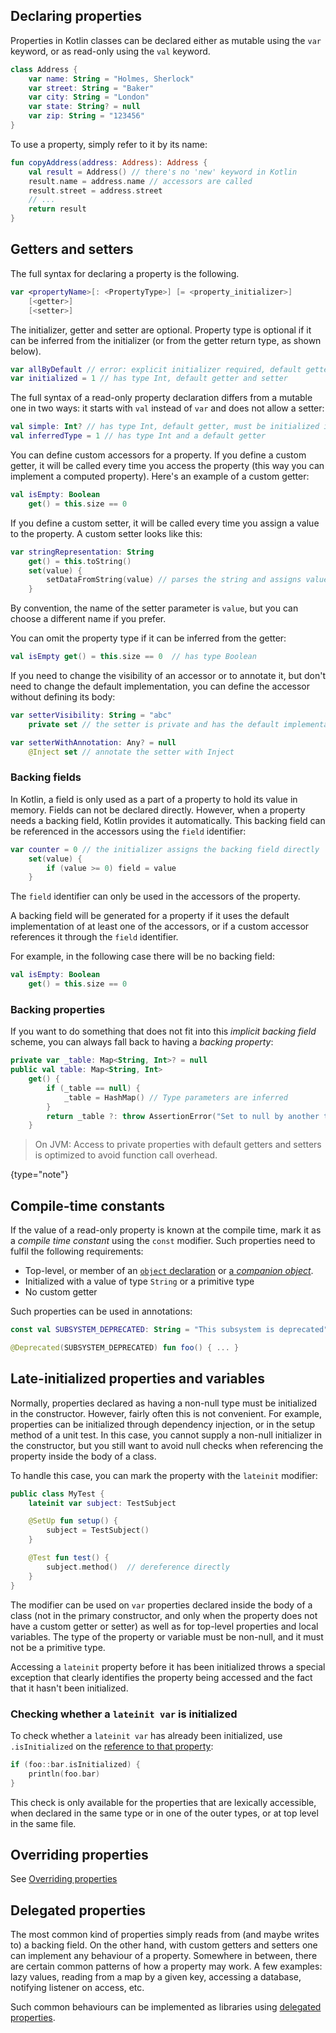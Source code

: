 [//]: # (title: Properties)

## Declaring properties

Properties in Kotlin classes can be declared either as mutable using the `var` keyword, 
or as read-only using the `val` keyword.

```kotlin
class Address {
    var name: String = "Holmes, Sherlock"
    var street: String = "Baker"
    var city: String = "London"
    var state: String? = null
    var zip: String = "123456"
}
```

To use a property, simply refer to it by its name:

```kotlin
fun copyAddress(address: Address): Address {
    val result = Address() // there's no 'new' keyword in Kotlin
    result.name = address.name // accessors are called
    result.street = address.street
    // ...
    return result
}
```

## Getters and setters

The full syntax for declaring a property is the following.

```kotlin
var <propertyName>[: <PropertyType>] [= <property_initializer>]
    [<getter>]
    [<setter>]
```

The initializer, getter and setter are optional. Property type is optional if it can be inferred from the initializer
(or from the getter return type, as shown below).

```kotlin
var allByDefault // error: explicit initializer required, default getter and setter implied
var initialized = 1 // has type Int, default getter and setter
```

The full syntax of a read-only property declaration differs from a mutable one in two ways: 
it starts with `val` instead of `var` and does not allow a setter:

```kotlin
val simple: Int? // has type Int, default getter, must be initialized in constructor
val inferredType = 1 // has type Int and a default getter
```

You can define custom accessors for a property. If you define a custom getter, it will be called every time you access
the property (this way you can implement a computed property). Here's an example of a custom getter:

```kotlin
val isEmpty: Boolean
    get() = this.size == 0
```

If you define a custom setter, it will be called every time you assign a value to the property. A custom setter looks like this:

```kotlin
var stringRepresentation: String
    get() = this.toString()
    set(value) {
        setDataFromString(value) // parses the string and assigns values to other properties
    }
```

By convention, the name of the setter parameter is `value`, but you can choose a different name if you prefer.

You can omit the property type if it can be inferred from the getter:

```kotlin
val isEmpty get() = this.size == 0  // has type Boolean
```

If you need to change the visibility of an accessor or to annotate it, but don't need to change the default implementation,
you can define the accessor without defining its body:

```kotlin
var setterVisibility: String = "abc"
    private set // the setter is private and has the default implementation

var setterWithAnnotation: Any? = null
    @Inject set // annotate the setter with Inject
```

### Backing fields

In Kotlin, a field is only used as a part of a property to hold its value in memory. Fields can not be declared directly.
However, when a property needs a backing field,  Kotlin provides it automatically. This backing field can be referenced
in the accessors using the `field` identifier:

```kotlin
var counter = 0 // the initializer assigns the backing field directly
    set(value) {
        if (value >= 0) field = value
    }
```

The `field` identifier can only be used in the accessors of the property.

A backing field will be generated for a property if it uses the default implementation of at least one of the accessors,
 or if a custom accessor references it through the `field` identifier.

For example, in the following case there will be no backing field:

```kotlin
val isEmpty: Boolean
    get() = this.size == 0
```

### Backing properties

If you want to do something that does not fit into this *implicit backing field* scheme, 
you can always fall back to having a *backing property*:

```kotlin
private var _table: Map<String, Int>? = null
public val table: Map<String, Int>
    get() {
        if (_table == null) {
            _table = HashMap() // Type parameters are inferred
        }
        return _table ?: throw AssertionError("Set to null by another thread")
    }
```

> On JVM: Access to private properties with default getters and setters is optimized
> to avoid function call overhead.
>
{type="note"}

## Compile-time constants

If the value of a read-only property is known at the compile time, mark it as a *compile time constant* using the `const` modifier.
Such properties need to fulfil the following requirements:

  * Top-level, or member of an [`object` declaration](object-declarations.md#object-declarations) or [a *companion object*](object-declarations.md#companion-objects).
  * Initialized with a value of type `String` or a primitive type
  * No custom getter

Such properties can be used in annotations:

```kotlin
const val SUBSYSTEM_DEPRECATED: String = "This subsystem is deprecated"

@Deprecated(SUBSYSTEM_DEPRECATED) fun foo() { ... }
```

## Late-initialized properties and variables

Normally, properties declared as having a non-null type must be initialized in the constructor.
However, fairly often this is not convenient. For example, properties can be initialized through dependency injection,
or in the setup method of a unit test. In this case, you cannot supply a non-null initializer in the constructor,
but you still want to avoid null checks when referencing the property inside the body of a class.

To handle this case, you can mark the property with the `lateinit` modifier:

```kotlin
public class MyTest {
    lateinit var subject: TestSubject

    @SetUp fun setup() {
        subject = TestSubject()
    }

    @Test fun test() {
        subject.method()  // dereference directly
    }
}
```

The modifier can be used on `var` properties declared inside the body of a class (not in the primary constructor, and only
when the property does not have a custom getter or setter) as well as for top-level properties and 
local variables. The type of the property or variable must be non-null, and it must not be a primitive type.

Accessing a `lateinit` property before it has been initialized throws a special exception that clearly identifies the property
being accessed and the fact that it hasn't been initialized.

### Checking whether a `lateinit var` is initialized

To check whether a `lateinit var` has already been initialized, use `.isInitialized` on 
the [reference to that property](reflection.md#property-references):

```kotlin
if (foo::bar.isInitialized) {
    println(foo.bar)
}
```

This check is only available for the properties that are lexically accessible, when declared in the same type or in one of
the outer types, or at top level in the same file.

## Overriding properties

See [Overriding properties](inheritance.md#overriding-properties)

## Delegated properties
  
The most common kind of properties simply reads from (and maybe writes to) a backing field. 
On the other hand, with custom getters and setters one can implement any behaviour of a property.
Somewhere in between, there are certain common patterns of how a property may work. A few examples: lazy values,
reading from a map by a given key, accessing a database, notifying listener on access, etc.

Such common behaviours can be implemented as libraries using [delegated properties](delegated-properties.md).
